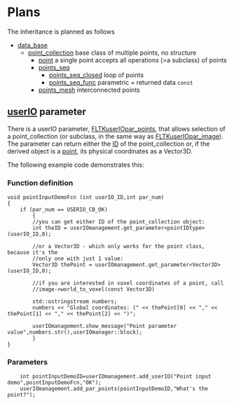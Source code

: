 # Plans #
The inheritance is planned as follows
  * [data\_base](data_base.md)
    * [point\_collection](point_collection.md) base class of multiple points, no structure
      * [point](point.md) a single point accepts all operations (=a subclass) of points
      * [points\_seq](points_seq.md)
        * [points\_seq\_closed](points_seq_closed.md) loop of points
        * [points\_seq\_func](points_seq_func.md) parametric = returned data `const`
      * [points\_mesh](points_mesh.md) interconnected points

## [userIO](userIO.md) parameter ##
There is a userIO parameter, [FLTKuserIOpar\_points](FLTKuserIOpar_points.md), that allows selection of a point\_collection (or subclass, in the same way as [FLTKuserIOpar\_image](FLTKuserIOpar_image.md)). The parameter can return either the [ID](ID.md) of the point\_collection or, if the derived object is a [point](point.md), its physical coordinates as a Vector3D.

The following example code demonstrates this:

### Function definition ###
```
void pointInputDemoFcn (int userIO_ID,int par_num)
{
    if (par_num == USERIO_CB_OK)
        {
        //you can get either ID of the point_collection object:
        int theID = userIOmanagement.get_parameter<pointIDtype>(userIO_ID,0);
        
        //or a Vector3D - which only works for the point class, because it's the
        //only one with just 1 value:
        Vector3D thePoint = userIOmanagement.get_parameter<Vector3D>(userIO_ID,0);
        
        //if you are interested in voxel coordinates of a point, call
        //image->world_to_voxel(const Vector3D)
        
        std::ostringstream numbers;
        numbers << "Global coordinates: (" << thePoint[0] << "," << thePoint[1] << "," << thePoint[2] << ")"; 
        
        userIOmanagement.show_message("Point parameter value",numbers.str(),userIOmanager::block);
        }
}
```
### Parameters ###
```
    int pointInputDemoID=userIOmanagement.add_userIO("Point input demo",pointInputDemoFcn,"OK");
    userIOmanagement.add_par_points(pointInputDemoID,"What's the point?");
```